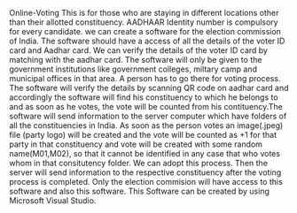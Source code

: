 Online-Voting
This is for those who are staying in different locations other than their allotted constituency.
AADHAAR Identity number is compulsory for every candidate.
we can create a software for the election commission of India. The software should have a access of all the details of the voter ID card and Aadhar card. We can verify the details of the voter ID card by matching with the aadhar card. The software will only be given to the government institutions like government colleges, miltary camp and municipal offices in that area. 
A person has to go there for voting process. The software will verify the details by scanning QR code on aadhar card and accordingly the software will find his constituency to which he belongs to and as soon as he votes, the vote will be counted from his contituency.The software will send information to the server computer which have folders of all the constituencies in India. 
As soon as the person votes an image(.jpeg) file (party logo) will be created and the vote will be counted as +1 for that party in that constituency and vote will be created with some random name(M01,M02), so that it cannot be identified in any case that who votes whom in that consitutency folder. We can adopt this process.
Then the server will send information to the respective constituency after the voting process is completed.
Only the election commision will have access to this software and also this software.
This Software can be created by using Microsoft Visual Studio.
